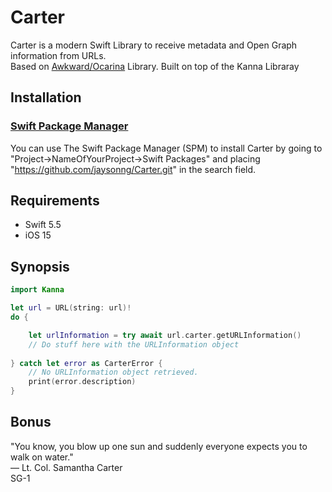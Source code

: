 # Carter

Carter is a modern Swift Library to receive metadata and Open Graph information from URLs. 
\
Based on [Awkward/Ocarina](https://github.com/awkward/Ocarina) Library. Built on top of the Kanna Libraray

## Installation

### [Swift Package Manager](https://swift.org/package-manager/)

You can use The Swift Package Manager (SPM) to install Carter by going to 
"Project->NameOfYourProject->Swift Packages" and placing "https://github.com/jaysonng/Carter.git" in the 
search field.

## Requirements
- Swift 5.5
- iOS 15


## Synopsis
```swift
import Kanna

let url = URL(string: url)!
do {

    let urlInformation = try await url.carter.getURLInformation()
    // Do stuff here with the URLInformation object
    
} catch let error as CarterError {
    // No URLInformation object retrieved.
    print(error.description)
}
```


## Bonus
"You know, you blow up one sun and suddenly everyone expects you to walk on water."
\
&mdash; Lt. Col. Samantha Carter 
\
SG-1
